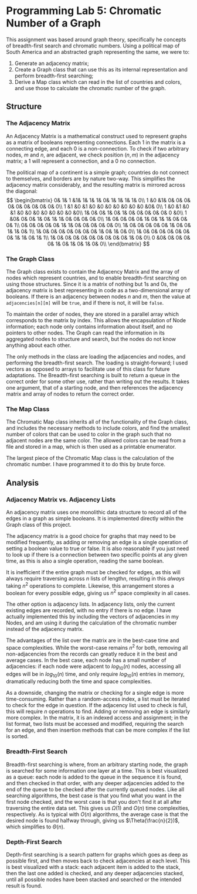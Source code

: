 # Programming Lab 5: Chromatic Number of a Graph

This assignment was based around graph theory, specifically he concepts of breadth-first search and chromatic numbers.  Using a political map of South America and an abstracted graph representing the same, we were to:

1. Generate an adjacency matrix;
2. Create a Graph class that can use this as its internal representation and perform breadth-first searching;
3. Derive a Map class which can read in the list of countries and colors, and use those to calculate the chromatic number of the graph.

## Structure

### The Adjacency Matrix

An Adjacency Matrix is a mathematical construct used to represent graphs as a matrix of booleans representing connections.  Each 1 in the matrix is a connecting edge, and each 0 is a non-connection.  To check if two arbitrary nodes, $m$ and $n$, are adjacent, we check position $(n,m)$ in the adjacency matrix; a 1 will represent a connection, and a 0 no connection.

The political map of a continent is a simple graph; countries do not connect to themselves, and borders are by nature two-way.  This simplifies the adjacency matrix considerably, and the resulting matrix is mirrored across the diagonal:
$$
\begin{bmatrix}
0& 1& 1 &1& 1& 1& 1& 0& 1& 1& 1& 1& 0\\
1 &0 &1& 0& 0& 0& 0& 0& 0& 0& 0& 0& 0\\
1 &1 &0 &1 &0 &0 &0 &0 &0 &0 &0 &0& 0\\
1 &0 &1 &0 &1 &0 &0 &0 &0 &0 &0 &0 &0\\
1& 0& 0& 1& 0& 1& 0& 0& 0& 0& 0& 0 &0\\
1 &0& 0& 0& 1& 0& 1& 1& 0& 0& 0& 0& 0\\
1& 0& 0& 0& 0& 1& 0& 1& 1& 0& 0& 0& 1\\
0& 0& 0& 0& 0& 1& 1& 0& 0& 0& 0& 0& 0\\
1& 0& 0& 0& 0& 0& 1& 0& 0& 1& 1& 0& 1\\
1& 0& 0& 0& 0& 0& 0& 0& 1& 0& 1& 0& 0\\
1& 0& 0& 0& 0& 0& 0& 0& 1& 1& 0& 1& 1\\
1& 0& 0& 0& 0& 0& 0& 0& 0& 0& 1& 0& 0\\
0 &0& 0& 0& 0& 0& 1& 0& 1& 0& 1& 0& 0\\
\end{bmatrix}
$$

### The Graph Class

The Graph class exists to contain the Adjacency Matrix and the array of nodes which represent countries, and to enable breadth-first searching on using those structures.  Since it is a matrix of nothing but 1s and 0s, the adjacency matrix is best representing in code as a two-dimensional array of booleans.  If there is an adjacency between nodes $n$ and $m$, then the value at `adjacencies[n][m]` will be `true`, and if there is not, it will be `false`.

To maintain the order of nodes, they are stored in a parallel array which corresponds to the matrix by index.  This allows the encapsulation of Node information; each node only contains information about itself, and no pointers to other nodes.  The Graph can read the information in its aggregated nodes to structure and search, but the nodes do not know anything about each other.

The only methods in the class are loading the adjacencies and nodes, and performing the breadth-first search.  The loading is straight-forward; I used vectors as opposed to arrays to facilitate use of this class for future adaptations.  The Breadth-first searching is built to return a queue in the correct order for some other use, rather than writing out the results.  It takes one argument, that of a starting node, and then references the adjacency matrix and array of nodes to return the correct order.

### The Map Class

The Chromatic Map class inherits all of the functionality of the Graph class, and includes the necessary methods to include colors, and find the smallest number of colors that can be used to color in the graph such that no adjacent nodes are the same color.  The allowed colors can be read from a file and stored in a map, which is then used as a printable enumerator.

The largest piece of the Chromatic Map class is the calculation of the chromatic number.  I have programmed it to do this by brute force.

## Analysis

### Adjacency Matrix vs. Adjacency Lists

An adjacency matrix uses one monolithic data structure to record all of the edges in a graph as simple booleans.  It is implemented directly within the Graph class of this project.  

The adjacency matrix is a good choice for graphs that may need to be modified frequently, as adding or removing an edge is a single operation of setting a boolean value to true or false.  It is also reasonable if you just need to look up if there is a connection between two specific points at any given time, as this is also a single operation, reading the same boolean.

It is inefficient if the entire graph must be checked for edges, as this will always require traversing across $n$ lists of length$n$, resulting in this *always* taking $n^2$ operations to complete.  Likewise, this arrangement stores a boolean for every possible edge, giving us $n^2$ space complexity in all cases.

The other option is adjacency lists.  In adjacency lists, only the current existing edges are recorded, with no entry if there is no edge.  I have actually implemented this by including the vectors of adjacencies in my Nodes, and am using it during the calculation of the chromatic number instead of the adjacency matrix.

The advantages of the list over the matrix are in the best-case time and space complexities.  While the worst-case remains $n^2$ for both, removing all non-adjacencies from the records can greatly reduce it in the best and average cases.  In the best case, each node has a small number of adjacencies: if each node were adjacent to $log_{10}(n)$ nodes, accessing all edges will be in $log_{10}(n)$ time, and only require $log_{10}(n)$ entries in memory, dramatically reducing both the time and space complexities.

As a downside, changing the matrix or checking for a single edge is more time-consuming.  Rather than a random-access index, a list must be iterated to check for the edge in question.  If the adjacency list used to check is full, this will require $n$ operations to find.  Adding or removing an edge is similarly more complex.  In the matrix, it is an indexed access and assignment; in the list format, two lists must be accessed and modified, requiring the search for an edge, and then insertion methods that can be more complex if the list is sorted.

### Breadth-First Search

Breadth-first searching is where, from an arbitrary starting node, the graph is searched for some information one layer at a time.  This is best visualized as a queue: each node is added to the queue in the sequence it is found, and then checked in that order, with any deeper adjacencies added to the end of the queue to be checked after the currently queued nodes.  Like all searching algorithms, the best case is that you find what you want in the first node checked, and the worst case is that you don't find it at all after traversing the entire data set.  This gives us $\Omega(1)$ and $O(n)$ time complexities, respectively.  As is typical with $O(n)$ algorithms, the average case is that the desired node is found halfway through, giving us $\Theta(\frac{n}{2})$, which simplifies to $\Theta(n)$.

### Depth-First Search

Depth-first searching is a search pattern for graphs which goes as deep as possible first, and then moves back to check adjacencies at each level.  This is best visualized with a stack: each adjacent item is added to the stack, then the last one added is checked, and any deeper adjacencies stacked, until all possible nodes have been stacked and searched or the intended result is found.